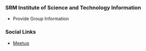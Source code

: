 ### SRM Institute of Science and Technology Information
* Provide Group Information

### Social Links
* [Meetup](https://www.meetup.com/owasp-srm-institute-science-and-tech/)


